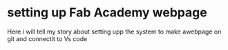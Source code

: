 # setting up Fab Academy webpage
Here i will tell my story about setting upp the system to make awebpage on git and connectit to Vs code
